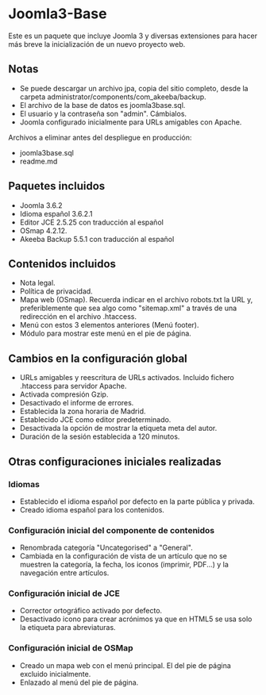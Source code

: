 # Joomla3-Base

Este es un paquete que incluye Joomla 3 y diversas extensiones para hacer más breve la inicialización de un nuevo proyecto web.

## Notas
- Se puede descargar un archivo jpa, copia del sitio completo, desde la carpeta administrator/components/com_akeeba/backup.
- El archivo de la base de datos es joomla3base.sql.
- El usuario y la contraseña son "admin". Cámbialos.
- Joomla configurado inicialmente para URLs amigables con Apache.

Archivos a eliminar antes del despliegue en producción:
- joomla3base.sql
- readme.md

## Paquetes incluidos
- Joomla 3.6.2
- Idioma español 3.6.2.1
- Editor JCE 2.5.25 con traducción al español
- OSmap 4.2.12.
- Akeeba Backup 5.5.1 con traducción al español

## Contenidos incluidos
- Nota legal.
- Política de privacidad.
- Mapa web (OSmap). Recuerda indicar en el archivo robots.txt la URL y, preferiblemente que sea algo como "sitemap.xml" a través de una redirección en el archivo .htaccess.
- Menú con estos 3 elementos anteriores (Menú footer).
- Módulo para mostrar este menú en el pie de página.

## Cambios en la configuración global
- URLs amigables y reescritura de URLs activados. Incluido fichero .htaccess para servidor Apache.
- Activada compresión Gzip.
- Desactivado el informe de errores.
- Establecida la zona horaria de Madrid.
- Establecido JCE como editor predeterminado.
- Desactivada la opción de mostrar la etiqueta meta del autor.
- Duración de la sesión establecida a 120 minutos.

## Otras configuraciones iniciales realizadas
### Idiomas
- Establecido el idioma español por defecto en la parte pública y privada.
- Creado idioma español para los contenidos.

### Configuración inicial del componente de contenidos
- Renombrada categoría "Uncategorised" a "General".
- Cambiada en la configuración de vista de un artículo que no se muestren la categoría, la fecha, los iconos (imprimir, PDF...) y la navegación entre artículos.

### Configuración inicial de JCE
- Corrector ortográfico activado por defecto.
- Desactivado icono para crear acrónimos ya que en HTML5 se usa solo la etiqueta para abreviaturas.

### Configuración inicial de OSMap
- Creado un mapa web con el menú principal. El del pie de página excluido inicialmente.
- Enlazado al menú del pie de página.
